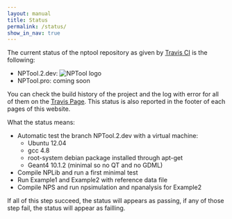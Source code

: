 ```yaml
---
layout: manual 
title: Status 
permalink: /status/
show_in_nav: true
---
```


The current status of the nptool repository as given by [Travis CI][travis] is the following:

* NPTool.2.dev: ![NPTool logo](https://travis-ci.org/adrien-matta/nptool.svg?branch=NPTool.2.dev)
* NPTool.pro: coming soon

You can check the build history of the project and the log with error for all of them on the [Travis Page][build-log].
This status is also reported in the footer of each pages of this website.


What the status means:

* Automatic test the branch NPTool.2.dev with a virtual machine:
  * Ubuntu 12.04  
  * gcc 4.8
  * root-system debian package installed through apt-get
  * Geant4 10.1.2 (minimal so no QT and no GDML)
* Compile NPLib and run a first minimal test
* Run Example1 and Example2 with reference data file
* Compile NPS and run npsimulation and npanalysis for Example2

If all of this step succeed, the status will appears as passing, if any of those step fail, the status will appear as failling.

[build-log]: https://travis-ci.org/adrien-matta/nptool/builds
[travis]: https://travis-ci.org/
